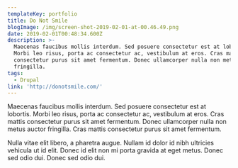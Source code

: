 ```yaml
---
templateKey: portfolio
title: Do Not Smile
blogImage: /img/screen-shot-2019-02-01-at-00.46.49.png
date: 2019-02-01T00:48:34.600Z
description: >-
  Maecenas faucibus mollis interdum. Sed posuere consectetur est at lobortis.
  Morbi leo risus, porta ac consectetur ac, vestibulum at eros. Cras mattis
  consectetur purus sit amet fermentum. Donec ullamcorper nulla non metus auctor
  fringilla.
tags:
  - Drupal
link: 'http://donotsmile.com/'
---
```

Maecenas faucibus mollis interdum. Sed posuere consectetur est at lobortis. Morbi leo risus, porta ac consectetur ac, vestibulum at eros. Cras mattis consectetur purus sit amet fermentum. Donec ullamcorper nulla non metus auctor fringilla. Cras mattis consectetur purus sit amet fermentum.

Nulla vitae elit libero, a pharetra augue. Nullam id dolor id nibh ultricies vehicula ut id elit. Donec id elit non mi porta gravida at eget metus. Donec sed odio dui. Donec sed odio dui.
